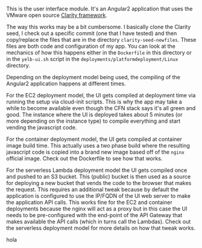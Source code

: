 This is the user interface module. It's an Angular2 application that uses the VMware open source [Clarity framework](https://clarity.design/).

The way this works may be a bit cumbersome. I basically clone the Clarity seed, I check out a specific commit (one that I have tested) and then copy/replace the files that are in the directory `clarity-seed-newfiles`. These files are both code and configuration of my app. You can look at the mechanics of how this happens either in the `Dockerfile` in this directory or in the `yelb-ui.sh` script in the `deployments/platformdeployment/Linux` directory. 

Depending on the deployment model being used, the compiling of the Angular2 application happens at different times. 

For the EC2 deployment model, the UI gets compiled at deployment time via running the setup via cloud-init scripts. This is why the app may take a while to become available even though the CFN stack says it's all green and good. The instance where the UI is deployed takes about 5 minutes (or more depending on the instance type) to compile everything and start vending the javascript code. 

For the container deployment model, the UI gets compiled at container image build time. This actually uses a two phase build where the resulting javascript code is copied into a brand new image based off of the `nginx` official image. Check out the Dockerfile to see how that works. 

For the serverless Lambda deployment model the UI gets compiled once and pushed to an S3 bucket. This (public) bucket is then used as a source for deploying a new bucket that vends the code to the browser that makes the request. This requires an additional tweak because by default the application is configured to use the IP/FQDN of the UI web server to make the application API calls. This works fine for the EC2 and container deployments because the nginx will act as a proxy but in this case the UI needs to be pre-configured with the end-point of the API Gateway that makes available the API calls (which in turns call the Lambdas). Check out the serverless deployment model for more details on how that tweak works. 

hola